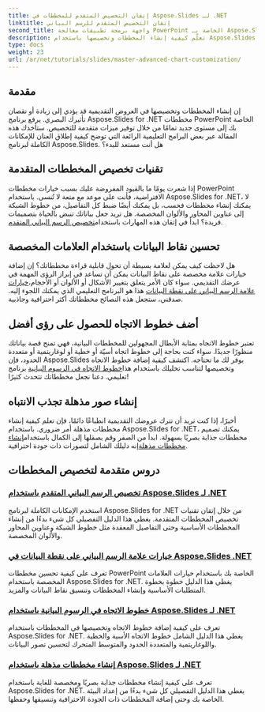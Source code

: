 ```yaml
---
title: إتقان التخصيص المتقدم للمخططات في Aspose.Slides لـ .NET
linktitle: إتقان التخصيص المتقدم للرسم البياني
second_title: واجهة برمجة تطبيقات معالجة PowerPoint الخاصة بـ Aspose.Slides .NET
description: تعلّم كيفية إنشاء المخططات وتخصيصها باستخدام Aspose.Slides for .NET. تعلّم تقنيات متقدمة لإنشاء خطوط الاتجاه والعلامات وتصورات البيانات المذهلة.
type: docs
weight: 23
url: /ar/net/tutorials/slides/master-advanced-chart-customization/
---
```

## مقدمة

إن إنشاء المخططات وتخصيصها في العروض التقديمية قد يؤدي إلى زيادة أو نقصان تأثيرك البصري. يرفع برنامج Aspose.Slides for .NET مخططات PowerPoint الخاصة بك إلى مستوى جديد تمامًا من خلال توفير ميزات متقدمة للتخصيص. ستأخذك هذه المقالة عبر بعض البرامج التعليمية الرائعة التي توضح كيفية إطلاق العنان للإمكانات الكاملة لبرنامج Aspose.Slides. هل أنت مستعد للبدء؟

## تقنيات تخصيص المخططات المتقدمة

 إذا شعرت يومًا ما بالقيود المفروضة عليك بسبب خيارات مخططات PowerPoint الافتراضية، فأنت على موعد مع متعة لا تُنسى. باستخدام Aspose.Slides for .NET، لا يمكنك إنشاء مخططات فحسب، بل يمكنك أيضًا ضبط كل التفاصيل، من خطوط الشبكة إلى عناوين المحاور والألوان المخصصة. هل تريد جعل بياناتك تنبض بالحياة بتصميمات فريدة؟ ابدأ في إتقان هذه المهارات باستخدام[تخصيص الرسم البياني المتقدم](./advanced-chart-customization/).

## تحسين نقاط البيانات باستخدام العلامات المخصصة

هل لاحظت كيف يمكن لعلامة بسيطة أن تحول قابلية قراءة مخططاتك؟ إن إضافة خيارات علامة مخصصة على نقاط البيانات يمكن أن تساعد في إبراز الرؤى المهمة في عرضك التقديمي. سواء كان الأمر يتعلق بتغيير الأشكال أو الألوان أو الأحجام،[خيارات علامة الرسم البياني على نقطة البيانات](./chart-marker-options/) هذا هو البرنامج التعليمي الذي يمكنك اللجوء إليه. صدقني، ستجعل هذه النصائح مخططاتك أكثر احترافية وجاذبية.

## أضف خطوط الاتجاه للحصول على رؤى أفضل

 تعتبر خطوط الاتجاه بمثابة الأبطال المجهولين للمخططات البيانية، فهي تمنح قصة بياناتك منظورًا جديدًا. سواء كنت بحاجة إلى خطوط اتجاه أسيّة أو خطية أو لوغاريتمية أو متعددة الحدود، فإن Aspose.Slides يوفر لك ما تحتاجه. اكتشف كيفية إضافة خطوط الاتجاه وتخصيصها لتناسب تحليلك باستخدام هذا[خطوط الاتجاه في الرسوم البيانية](./trend-lines-in-charts/) برنامج تعليمي. دعنا نجعل مخططاتك تتحدث كثيرًا!

## إنشاء صور مذهلة تجذب الانتباه

أخيرًا، إذا كنت تريد أن تترك عروضك التقديمية انطباعًا دائمًا، فإن تعلم كيفية إنشاء مخططات مذهلة أمر ضروري. باستخدام Aspose.Slides for .NET، يمكنك تصميم مخططات جذابة بصريًا بسهولة. ابدأ من الصفر وقم بصقلها إلى الكمال باستخدام[إنشاء مخططات مذهلة](./create-stunning-chart/)إنه دليلك الشامل لتصورات ذات جودة احترافية.

## دروس متقدمة لتخصيص المخططات
### [تخصيص الرسم البياني المتقدم باستخدام Aspose.Slides لـ .NET](./advanced-chart-customization/)
استخدم الإمكانات الكاملة لبرنامج Aspose.Slides for .NET من خلال إتقان تقنيات تخصيص المخططات المتقدمة. يغطي هذا الدليل التفصيلي كل شيء بدءًا من إنشاء المخططات الأساسية وحتى التفاصيل المعقدة مثل خطوط الشبكة وعناوين المحاور والألوان المخصصة.
### [خيارات علامة الرسم البياني على نقطة البيانات في Aspose.Slides .NET](./chart-marker-options/)
تعرف على كيفية تحسين مخططات PowerPoint الخاصة بك باستخدام خيارات العلامات المخصصة باستخدام Aspose.Slides for .NET. يغطي هذا الدليل خطوة بخطوة المتطلبات الأساسية وإنشاء المخططات وتنسيق نقاط البيانات والمزيد.
### [خطوط الاتجاه في الرسوم البيانية باستخدام Aspose.Slides لـ .NET](./trend-lines-in-charts/)
تعرف على كيفية إضافة خطوط الاتجاه وتخصيصها في المخططات باستخدام Aspose.Slides for .NET. يغطي هذا الدليل الشامل خطوط الاتجاه الأسية والخطية واللوغاريتمية والمتعددة الحدود والمتوسط المتحرك لتحسين تصور البيانات.
### [إنشاء مخططات مذهلة باستخدام Aspose.Slides لـ .NET](./create-stunning-chart/)
تعرف على كيفية إنشاء مخططات جذابة بصريًا ومخصصة للغاية باستخدام Aspose.Slides for .NET. يغطي هذا الدليل التفصيلي كل شيء بدءًا من إعداد البيئة الخاصة بك وحتى إضافة المخططات ذات الجودة الاحترافية وتنسيقها وحفظها.